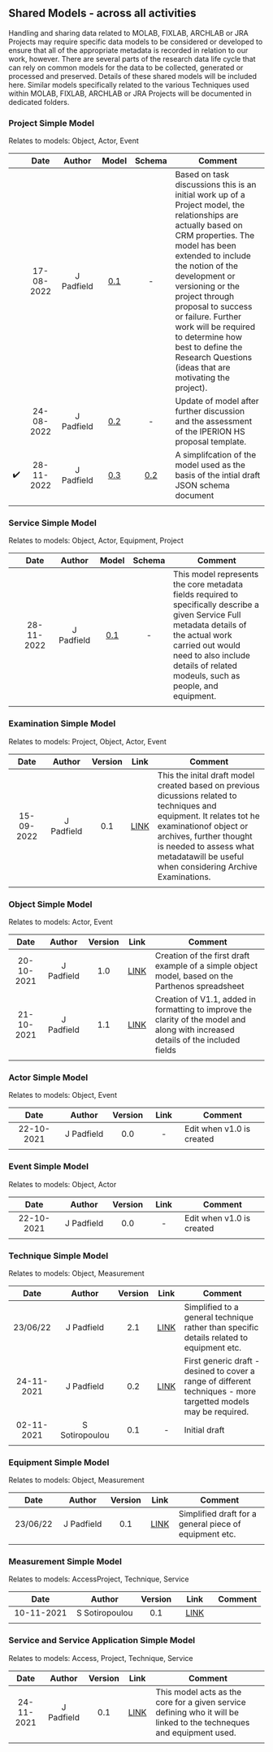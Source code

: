 ## Shared Models - across all activities
Handling and sharing data related to MOLAB, FIXLAB, ARCHLAB or JRA Projects may require specific data models to be considered or developed to ensure that all of the appropriate metadata is recorded in relation to our work, however. There are several parts of the research data life cycle that can rely on common
models for the data to be collected, generated or processed and preserved. Details of these shared models will be included here. Similar models specifically related to the various Techniques used within MOLAB, FIXLAB, ARCHLAB or JRA Projects will be documented in dedicated folders.

### Project Simple Model

Relates to models: Object, Actor, Event

| | Date  | Author | Model | Schema | Comment |
| :-----------: | :-----------: | :-----------: | :-----------: | :-----------: | ----------- |
| | 17-08-2022 | J Padfield | [0.1](https://research.ng-london.org.uk/modelling/?url=https://raw.githubusercontent.com/E-RIHS/hs-interoperability/main/Shared%20Models/Project%20Model%20-%20V0.1.tsv) | - | Based on task discussions this is an initial work up of a Project model, the relationships are actually based on CRM properties. The model has been extended to include the notion of the development or versioning or the project through proposal to success or failure. Further work will be required to determine how best to define the Research Questions (ideas that are motivating the project). |
| | 24-08-2022 | J Padfield | [0.2](https://research.ng-london.org.uk/modelling/?url=https://raw.githubusercontent.com/E-RIHS/hs-interoperability/main/Shared%20Models/Project%20Model%20-%20V0.2.tsv) | - | Update of model after further discussion and the assessment of the IPERION HS proposal template. |
| :heavy_check_mark: | 28-11-2022 | J Padfield | [0.3](https://research.ng-london.org.uk/modelling/?url=https://raw.githubusercontent.com/E-RIHS/hs-interoperability/main/Shared%20Models/Project%20Model%20-%20V0.3.tsv) | [0.2](https://e-rihs.io/schema/project-v0.2.schema.json) | A simplifcation of the model used as the basis of the intial draft JSON schema document |
| | <img width=325 /> |<img width=175 /> | <img width=60 /> | <img width=60 /> | <img width=500 /> |

### Service Simple Model

Relates to models: Object, Actor, Equipment, Project

| | Date  | Author | Model | Schema | Comment |
| :-----------: | :-----------: | :-----------: | :-----------: | :-----------: | ----------- |
| | 28-11-2022 | J Padfield | [0.1](https://research.ng-london.org.uk/modelling/?url=https://raw.githubusercontent.com/E-RIHS/hs-interoperability/main/Shared%20Models/Service%20Model%20-%20V0.1.tsv) | - | This model represents the core metadata fields required to specifically describe a given Service Full metadata details of the actual work carried out would need to also include details of related modeuls, such as people, and equipment. |
| | <img width=325 /> |<img width=175 /> | <img width=60 /> | <img width=60 /> | <img width=500 /> |


### Examination Simple Model

Relates to models: Project, Object, Actor, Event

| Date  | Author | Version | Link | Comment |
| :-----------: | :-----------: | :-----------: | :-----------: | ----------- |
| 15-09-2022 | J Padfield | 0.1 | [LINK](https://research.ng-london.org.uk/modelling/?data=eJzVWF9v2zYQf1aAfAcCe9kAN2k%2FwB7aJBgCdGvQZiuGYShoibbYUqJKUk4N%2BMPvd0dRlGwlTR%2F3ktjk3fHufvfXN99ko1sZtG0L7YWuVBv0RqtKrPfi51ciWPHql%2BImU4nb60LtQHVoZaPOzyZXRbDWBN0VH3WodStCrYQvbaeE3eALxPu9D6oRshVTiXShVCukF1L4TpVQoBSCXyFWxbS63dI1%2FhkIXH9WJS6dkK6s9U6thArlhbgNJE3ChlJ3MsCMUMsgHqJCmz70ToneKyd0G5TbyFJ5YTtSw4PKGLFWonN2B0dUZHzVd0aXLGmisqer0imci6Ynm6GT14020kW9vXDKgBZKkxS92SjH5rDinjQnERAVXA9LoJImVTaiUdJDy4aFwDtHNl8Uc59vrGu86KRjV42I3TnLHroDXIfIOeeDmypb9vQMbINzFsG%2B611nvSoOiXYmZLxOwL%2BBERtRKV86zU4dkVcTrhfxqLS9qcjfsLBvGun2RL3pjQE83aD%2FRBY7TYq%2B1V97BZg9%2FuIEXzyLPXlH6oaBklXllPfHnjv1wMsFD1zZhige80C6Th64JyXwoKZbaVZDcNGnMpJSgFLwtUOESWPsQ7pkfeGSRlaKVIpBRMZZTqfOyRKxLc3MUI64C%2FG63U%2BeBjvFxsBOWdDobR1IOtyMHDj2hw8IIo97sCl%2BDTqCtvhAF%2BIawV4cOsSpreaMIFtiu8G%2Fx5lqWXHUcqLCKzH8WkRuPiwOsNa687Pp2VBYnDUqR%2FycT7zHZXEI%2B%2B60QH0RnUHWCxlyxL%2B15RDPlC18f342O5zBu5MGocfQKJ%2BQAQQxHk3i0%2B0llZ5al3V0y7zkldI5qrO2DykjIkBRMIcGCUFwh56YVgj%2BBrj1zYreIdBxAvbKTp69EBMdfc05NpGY1YNZwwWH4XheqSC1QW6ojW5xp4xXDzWq13G8lEZ6n534jovM5etYj5e8zznfUMGoGLmXM85pfS0OHNLPYx9eXOQvCih9eSmuWNdfRXyKTxderdGBSO1s1L0qa643yZ4FrogrlDpyRa67C0yPROK0tHzQnDsxGk8u4A2GjJzRUjwMPe5YiWXWZ5R%2BIv1e9WNx5DU0slh3cj5%2BymeoLLkMfFq352cnl6euvxopGLwEwPFxyszbFqeopXvONY7N2E%2FzSxL1aTYaWBhfmr4iO43t3Up8IGVAVIl79Y2GhZVYIz8bKm25X1VUuiW1%2BK%2B9dqqizPghi%2F6i7Dy1KB5ni3KT4KJNIwS%2Fi6cC6p%2FBN6N9YDP5Kc56n9OaPDFKj%2Fn6QvytqOOsxBvQrsQVppiGpydxEB%2BtQ5m5lo3cqgp3RsmWPvwlXat9TR95zDqgwvbbGv5qrA11PF3OqZ7SdRzqQsqnnL5%2Fxu%2BzsFKh76Yx9yhN8tU%2F7%2B7ub9%2F98frtv%2BL3iFWDkezbtOZS1y0t5hUXx7Jxbuu0KmOoEJwd9%2BhG7kd0I%2FpbY9doqg2qYyWDFJiRDdqeXNtdDJi12sPV8DkKlNhQgZYo%2FBrexzDZg5XfmT0z1OryqEgTbNZVmIJATP1%2BBwCVH4s%2Btz8eDHZEuJXARuZpS03sIO9jMBhMUK1yUGScNTghDAKg2o%2FlftR84uxnQTuM5GP%2B3yQlnqyDLCMpNomOJOW34WqUloIjyXyMIHfsqT883TFcALK2VZz5WzVmWXIDth8pnGy3Ks7kc9RzPFNL3WpGZd%2FN0eVn0qns4h4xdGhFRaKtpKtygtJI0E514H3Iqd7LNa0Xiif8IcXni5qMhl0ORt1eE2KPeSaO1GsaXWpehmaLQ4btx9I5AZZS9Riv02T%2BnwFW1iScociQrdI6MpE7nfOWEJ0DmTTj1iVDQOoNe8GpOEL1Ee89H9TjkSgNbHS8NEolXBbuPNdJ7L0ddJ%2BMFGTm3A9DYRqW9eiHhxpTeuyvvNpY7%2FVaGx14DySI0%2FY8SD6ZognoVMWx4aGDUyEfBqHkv%2FQmqSqNt9Pgof0bmTS08CXrnxgJf3rxKrXwJc7TsTBRvR9UzUVsif%2FpTHuicbJe3%2B%2BdRJaw5Z6ZBn%2FqCmPvo8GfMeAIBmaYVjWyY75qYluH531Ou3HVHAVRX5EZjZ32OkydPjolae5zTYl1iBQewvcYofhTTJU5rkmJ2W8f48lzf6QiBl60iKK1KeAkX5ALaYljkNg9Mf1om0%2FBjs2s60NWruod%2F4bVLv4YIts0AUh4dB%2BXfPIlygW3%2Fq0MNQ%2BA0EV5rlWa5jQfy9NUZmMrBWYLMhAn7EinEaBkbFKOjLocLfvc%2B0C7om6%2FpIEEyqkd7dbwob8o%2FgPLAh7C) | This the inital draft model created based on previous dicussions related to techniques and equipment. It relates tot he examinationof object or archives, further thought is needed to assess what metadatawill be useful when considering Archive Examinations. |
| <img width=325 /> |<img width=175 /> | <img width=60 /> | <img width=60 /> | <img width=500 /> |

### Object Simple Model

Relates to models: Actor, Event

| Date  | Author | Version | Link | Comment |
| :-----------: | :-----------: | :-----------: | :-----------: | ----------- |
| 20-10-2021 | J Padfield | 1.0 | [LINK](https://research.ng-london.org.uk/modelling/?data=eJyVVsFy2zYQPUsz%2Boc9JjOWPf2E1p50PKPEnsRJp0eQWIlbgwALgFbUr%2B8DSBmkpLTOxSYWWOzbt7sPurn53auuoc3nxWK1fKj%2B4jouGhUW95ptlK2wXy3Ld9oi6yIvbl3bwkrOM2kOtZcuirOkKtdHig0TzhtNYmvTa7E7CvIPk7KaXpTpmeKh4yuyfVuxv6LI3%2BMV1c5G74xhTUYCDBzra3r3C0VH9v0M35NEw6tl%2FldQPSFuq8RSTHZy24xkcKN1XnQekKRTBrCta8WqjHsvsaF9I3WTTykfae%2F8M%2FKj1gFlylUC1b33%2BDQHerZub6eQyGUGlFl8aZyPI8DyXVA%2BjAcpbw5YZ8ll%2B11hdbxmYimX%2FZq5G2tQJaKRfuWFt1NbysnlAJchD7ZZyDPTNKbmqCTVaVr7Gd2zhMa7BDSG6eVHw4SbvAGilaVGvaCcvYnSoZj6eDigkrmRWKFaezFmOKkAZisWoJ5yb321EvO5b6nhrrM1ZEPaCYPnN1erqjfKH8Cjb8NFaIvXVbpjtZwtC%2FaGZdega%2FeiY4N%2F4xJNfPnWBOPyTkY8Y%2FBOdhKV%2BSAmx39dTItSN8qrGmlgdqQmadXudAbQwp7%2F7sWDpTVVGFWltYztuMV9A%2FPKBEcVU%2BirVmJkPY%2BJWzBGLUhb%2FOacYXi8%2B5PDzSf3%2FgzcIn3cqsg75w%2Br5XRVsP%2FRqJgVIcEdcCPGWL592sxLhO195wJfn4fZSA0Cz8mZMvfB%2BVbFS0eOrXW%2B9yU6n%2FBs0CjjLJ5YpvIjA39V6sbQd50REJ14TUKioGro06%2BfN1ckWyzzBqoDvcqerodiTmlH7nkTagroiQS4pLHDjK%2FRYEMPW4aFv6u2S%2FVr2P%2BwRewBQQbhLkJ9oU9mrXc7aF4h4MQwfRQsZAEDKnabqZ6%2FCKN4khkdjzHdUZ8f7%2B%2Fw14h9RkLQ%2FEFlAsGJU8cG7tDhSX0vAXzY2%2FRaTVc%2FDc0lrzmuq8kbdgSEA%2FcWQxb7mAUJxX1kl1TqZ7KYJfEI9ZEwNuFkUVK4K8HzSIyNpp3lFGbCZAFs0lTU6Ir8kq5Je9dpJJnf19RC6dlTR7Da1f34qqcuTe%2FxVoBkfEBCVLEPc%2Bo9ZyrvC6uowLmxZFH%2FTyFG35PeyFcC1Vu8nb%2FknA5qCE%2B5YhYub8Gzg3o6%2FYPO3LzWlF%2FyDEGdjiHfVuXhs8jhfD3%2FITPoIXIed%2F9jRD%2BqpPrKlItPLW%2BehKMKt%2BMFgXqrMRNiXxgdvxvOr8u7nH%2FOFdnTmvX1v4ctqj0%3D) | Creation of the first draft example of a simple object model, based on the Parthenos spreadsheet|
| 21-10-2021 | J Padfield | 1.1 | [LINK](https://research.ng-london.org.uk/modelling/?data=eJzFWE1v3DYQPcuA%2FwOBHGIDXi%2Fi3Hpz7LhZwI2NxEmRU8GVuCs2FKmQ1Npb%2BMf3DalvyUnaNOjFXg6HnJnHN8OhlstfLS9zdv3u8OBm%2FadIfZJzl6wyob3cSGGTR59LvT086ImgwbTxIjl6wbxh%2Bph9eHfNjGV34sGzHVeVcCwTG6mxkvlcQGalqRyT7SaOKak%2Fi4w2IA0TjLMFW3kmHRMPJYY0nXPP7gW7l0oxLSDBWAnuPDtbvBxsuIEHgqd5vdcv7C7fYuN7TZP411M%2BYVzDhhdWc8WscEbt%2BFoJdru6ZEdyw%2FiOS0WSY2jCJlMmhebrxbvVm%2FekdTrA6056JZLHaPjwIA5HML04hkOCFVxq5kmBmU0I%2FaYJnQallTqVJWzBWVNIzb00GuH7nN3nEtGRFrcAxdjPBHphdFUgMIItrazFT7VnnzUi7vvIjkxJW3F1nLzPjfUDn%2F9YQ7knnvp%2BU69mQStGMMAgyC%2BFS60Mqh0ck5np7ufME3eyoLQm2gCltZVi05d1RBlYjj9nTIeoprNz5jPhceKgV9YpDg9ozqQE8C4YzGThWluteJopUQMnBQLmfAc%2BVMrLEmzImlUOVCDSBS4H3gdFHlMKLt7tS3HCPmjpg95HSrjTIHVBQDMurlwL9hHMXVeK2z0wtk94mbQj2gZJj7%2BHB0NhG8wbIbe5P4GFzOf4Vw%2BFT0%2FnNyeHmj3n5kMEA3wv5VZ6rq5kP636wimy501d4CzNueUoH1Y6L1MmC74dZxuSxYovlbTAc8HWFZZlmawpvoGFeERcOUMgumpdSI%2BCNPQCuyBhC2CbvDIG5jU7%2BiTc8q05nrib0I8L7sXWQL1GYyCbxvQ7VT%2FSJO9jGDBZn%2Fs9TYYhvKhsaZw4nVq9limQBoqVVYcHzWi%2BNlEZr%2BtxwzUrFpUTKNZYl4quxkZnFlRTuUK94eziotE6AVxQgYnnEL69YK8%2BPZ861htfGVtw37Fuitsk04bCKXJX7RH%2BX1k28XCYY88WZ7NpRvI2nFv5IODYMN%2BInczJv0STclNL5FvPwFQhRAONKdrvvbE42mvEE0tp4M1YOldCldxFCsV7KiATr1bRsCqw5qRHmtVqdRWUKpsSnfo5txW4uTk1ARtrCii7qiyVpDGcPelyEgaFDvuDngWlBBSoluMOWQybB%2FHAi5KYkQv7FNXmrrDxxEz8es9SU4SbmK8NCkob8FfukYt4YXdol4qncGwsn9q7MBo3Fmgs9SakD11YneG6Ewh9S%2F8ua%2Fss6nQWvSYsXoDovDT4C5ETJSf01X7WmwTrny1e1PSoB3NVRboe%2FD4cLO93XFZsYI9qCybv6Vjq%2BhPdGZlu5dy2NWoO0Bvq%2BpJHXALGtv5H4bRWfCeUoZM8csdDKMFmnaoqo%2F6kcQ4KK42rx1c%2BVBoUzVthqPz8O%2BBbxyPqZ33Uz34i6sHuNyG%2FRb2TLtTU9rXQlz3hX8H30a14v1lkj%2FbWhMRVuLibhwRmUBTqq4mCUGLHcRy9qvEWUbqIJbnXP4dwSaKqLKmywAsymRktRu%2BO7gzrO8wN2plILSsCNVYdS5JHsQNOOKiZuX9OtHoTFjYlptE9E6RmSryWStctlcK6%2FqKvk2vG59KaHaqzS85Bntpci3iGhQPXqRuYOh4caMVQuc%2FBMaKY1Du6DbLkcc2deBK1yPKXfZa%2F7ND8cXJPrX6T4%2FHnuHsbSccHzmJXRbrh9EDxWpWGDXjt86%2B7FceZgLGun8Om7U92o44DZB24%2FBunBpirsdMTeec2G%2FgdX6rzzqMn7DkT4ijqfV07Gc5f%2FMwg%2B4%2FaJi4XAz17Su81WoD6Wf0t1VdyraTZ0heSfau6XKLxCDL2%2BsFb7jpI3SyW5zE%2BZBPvksqVIpUbPE462MKnjtCEroXofa3I4ut%2FkPk%2FDuMAhu92u7RiF77kiN7y%2BIkEiO3x2sLzyYs01%2FILFe%2BGCs5X2b4fAi1pC4urm7L%2FIq7BmX13XD2w2%2BpBL0SFCOnDQ7wsekGHAJAUMbBxYe7CaGxd3qzCVeZkIeHv6JsTOb5cCp39DTH1ylA%3D) | Creation of V1.1, added in formatting to improve the clarity of the model and along with increased details of the included fields |
| <img width=120/> |<img width=90/> | <img width=60/> | <img width=60/> | |


### Actor Simple Model

Relates to models: Object, Event

| Date  | Author | Version | Link | Comment |
| :-----------: | :-----------: | :-----------: | :-----------: | ----------- |
| 22-10-2021 | J Padfield | 0.0 | - | Edit when v1.0 is created|
| <img width=110/> |<img width=90/> | <img width=60/> | <img width=60/> | |



### Event Simple Model

Relates to models: Object, Actor

| Date  | Author | Version | Link | Comment |
| :-----------: | :-----------: | :-----------: | :-----------: | ----------- |
| 22-10-2021 | J Padfield | 0.0 | - | Edit when v1.0 is created|
| <img width=110/> |<img width=90/> | <img width=60/> | <img width=60/> | |

### Technique Simple Model

Relates to models: Object, Measurement

| Date  | Author | Version | Link | Comment |
| :-----------: | :-----------: | :-----------: | :-----------: | ----------- |
| 23/06/22 | J Padfield | 2.1 |[LINK](https://research.ng-london.org.uk/modelling/?data=eJztl99vGjkQx5856f6HkfpQkMJFaf%2BCNDQ5pKSNoH24R7MY1j2vvWd74ZDyx9%2FYy0KALOy1r99IEex%2BZmzPeH5xff3gRJnT46TX9vf7b99klhv1TyV7hRS%2BctL3nkSQTgl9x59L6za9l7ApZdsCJ9K58GRskL0%2B3VCwZGhA33JJhVCG4kp9PyDrKNsq9JWMLxYsUK%2FkacF4nassp8CKuyOyiqHS2ZWaS1qrkJMyLMp6yhrqD4nfC603JCizJjirtZyTVj7EZyOzwI98orlcKMNfVzYTs0oLtyHeufCDVi91ciAb3nsej94NP%2FZeKqcvK3hRSGKlB22951OMRx0V4067p2luXRhJnzlVRkf0XuzsB9t6cZkTxf3NpYu7GdAt%2BSjEHttJxZs6uJWOntk9PUgjndDTzHJQdT3r4RK3ZSm1qI017MRO6tS3yQChB73bzFmzKc5rN0KnbhkvSJSlVhw%2BWlKfIXHccRBtt%2FOUixVfbb3A4LKHDnxyul%2F0d1m50npZ58Y%2BNbaZoTwt6zU4%2FCsv5617toD%2FE%2BUpi%2Fe30a1OnIrv7BwXYqnM8opKq0zwJQeEs559sbmiD6Mr%2Bsj%2FMb0vpHV0yPj582T89Qv9OSXeR2i7ZOdwxN5mmfSeptKtFH9rv5JfdY%2BTmXVzLqKpmsb4%2BGyCCpeK6LH0UQyYuoRy7SulC1wwYwGdq0IazxHNoS2jWiqkh7VzF5KxNrLMYqvbFHtaCc3x%2BkerZW%2BdbGuc5O3DNBOa05jP4s8v8Up6F0JPMUOu6Emlj4ks2GLq0xs3Pejiv6Mtkv%2BiE5wwyxQFc15JmEweu8bX6Xwma9oLkXAiVP7d8OZSLWtZ%2B2ydmqZcEHoSLeiobquQ2eJVfk7kYiJ9pUPnarvXiNaO1FJxKt0r3X6E1zJR55GzzHh5tp81Mqf1Lsb698ljk9RNv3ZyyKWN44H1sroSSsGBvuBd6XX3v7trhK7IVyzBO7znl1%2Fu6NNf7zsb8er5Po0ZnTXjl1GTnuez41h1GqwTS%2FnIs0nd4M548Fj2rQau1ap2Zl0U1oobFSe%2B1fx661%2FF9Zc9tfffeDy%2BT0KVy6Jn49zFc5mlmdy2mVhyF84WLOyrOnfSNUR%2FzwoVIl%2Fn0qT144wWk4wFYj7zGDiktayPYiS%2Fkf%2BKotSxbUrXPcaSk7vPPcfibzjLbLjuFLGKkJhxHtXRx32Ez5zpal4fPpl0LhkOi8UnNdPKLuMovu0CH9oUW1Zsz82TQfu27otc65zUciWiJVxJNoFnlXTvrMjFNxchXSrfp50FkbIrDdSH8%2FYvT9TtfeWMqQcOO29knLq28%2Biuv8U6seA44uznWvosuGOmljez9m9PWS5KPho3SpdGSLNssqB0fMkqhaEw82bAe3PkbVRi3Cqzk5mrRdqYj5Yi0V%2Fvf9Ic%2BLI5%2FujrOB3Nq0Kx07Z5mYZK%2FiHxc94DAgICAgICAgICAgICAgICAgICAgICAgICAgICAgICAgICAgICAgICAgICAgICAgICAgICAgICAgICAgICAgICAgICAgICAgICAgICAgICAgICAgICAgICAgICAgICAgICAgIC6oT%2BA5K8RlE%3D)| Simplified to a general technique rather than specific details related to equipment etc.|
| 24-11-2021 | J Padfield | 0.2 |[LINK](https://research.ng-london.org.uk/modelling/?data=eJztmV9v2zYQwJ89YN%2BBb7WBpEa7T%2BDGaWcgaQM7w7ZHWqItLhSpkpRdD%2F3wO5KSTP%2BRLKfd2w0YFut3JI93x7sjNx5%2F0rTIyMN80PbPr788syST%2FGvJBhk1g1nKpOUrzvTgu824XPcb1vyaFAUT1HIlB98lzVnb8GgdGE%2Bksmzwx%2FyBKE2e2TdLNlSUjKRsxSUoQWzGCG%2BGEMHlC0uJVR7YevFbQmVKKBEqoYLc385nvy%2FI02z69vLmI70bfYbv3ArvRuQZFklUnisJGhm%2Bll6QbLnNyDbjSXaoBuGGkBeptrKf0clQFW5CKkaDSaKV3OXdxquFTjWdrQgtCsETuhSMDAESKsReNUMyumGEhglGPYOi%2BTX1%2FgjeLbW4ODqSB5uA7RLNl%2BA4LgefhDKG6t1lFaJJDpRZZErbqZ%2BzCCqp5T8ssRcnPBl4ascJMU6oUtlLEbXybt6b5tWaf2KSaSoWiSpYb60PBp1q7FQrSl0ow8gKTtG2Dstnto%2FKdZhD7EhpWNrP%2B1FwNt%2BftNrAcdTX7eBwVI8tREdrvwenOQQQfIcfpmAJpISEFFo5HcYJNT0c46KxySGDpzC2dVjNTzWuCLHcwnEDlSHZvC5v3lHL1qrPcWgknTp2B5ac5XQNK96QQnFpnUmsVgaMvLsh76c35Df4lwwhOUISk4CEgH0Lbqz7LUF6n0pnT%2Ffz2ZfPBPImrEOFWoPRIfAnScKMIQumNxz%2BGsEm3cp97FxQOEdqNXhkNlOpginbNxnLHCSM5S4e%2F6fSLyuhtn3maWQb70WQbCtKTJKx3LswjTPKFa58BL9oTkXtn0nIw9U8HdbqGrgPOeJjTpJQjXLqTgBMOjQjp3RSjR1y5j6sQCBMao5OUqMzDJHu1LgTGSoZlyCah9IG0QLffaa4EDW%2BRMOfG6i5y1JARofTqnMIkV5mi0tfs%2B1HlbK%2BEeZNz6gptSt599Ah2N0Fex9LN0Z2BmL%2B20n%2Bqa225hsoopGpOmLwzDJer9rhznHggYLpqxa8enOVfSC%2BpV1AZwS2TXluuqeIpCPFoW%2B4IY%2Fc%2F2fOcjAaGZIzmeVCgji7ROMCTeXaZ50UZqIyYaftlW9yOipYdIZ8MMEQ7fq7kPBP7dE%2F1uKOsV7iTsnUl3nTuxaeH92YYRadRbpUpSUhNjccGjend4geFzs0nB%2FngWoa2OrXkof9hfPvBtP9inUrk%2FtMSIbs7fotIVOqX9yJphvFU2Kspjvw5TqzEH0QsCumGfhi1GrzFjst6IrZ3StMdDKwwzrGy%2F6wDf66ndOdqWfTpWB989hBXFBwSnlVLFQj3ESh1Na90uA7TazSbXMcCUcWMnD6S7%2FRcV29i1qsbbbx2JTLtb8ynirne62WpNG1nzuVF0o6N3Qfs0iu2UZT6g4DvRY8acmdg6ulWy0GU%2BwsBIGYMtfLBOc5vTq1Ozcs6LikBvrPuHgqGSLLKZ56afhNbbUJFoVjAjFqeByOfSrLOV2iOvpIZbmCqIEMp8H5Lv%2BJC53M2d1FU04ZZF8Iw1faKZppEbpTOHXsp8ym7IL%2F297xNwLOy1MO2cCEHNRVAC%2BtOtm7baIZbffTkdzP1MG1teDQaVUhW3U4lrtGh%2FGYybYS2%2FmIEZxMxdwV8p7DIYvDwWb7PDpnphS2dxKtxMP%2B1hwK5Ecu2hePZdyYB7CxhKtj17NGLXP%2Bgci9XlW3qLon1uwWbqtQRBNXOf2xZxQ6vBWsSuIO%2B%2B6uFrohpgQJWOENfPx8Rz78%2Fab3JqLfH30W6T3S%2FdGERXdUHA9dQF6ga%2Fag6rtOhwWPZc89vAhoeL0xQze85UKAIY0S8LmyL4cLL1hqb7%2FZbPbRC5U6cZZ1dxu4%2ByiyZNWbh%2Bv8VpB3QNiUoXn0bnD2XubcOr7NWMjcLgW7LhMERHhsuCVbFlSRDL6wbzQvhHtNg6boOiP3f686Fj9jLLnz75JQC6MuMYWLO%2BiciDKtX0qY32urooedzAe%2BFFz5NqC6Sb1vGxg1DPff4MTDMa6SACzIRGpC4UtUKVLnC%2BjPjOtAWjv3liN9cgeehJsoFE1o69mGOgM0GdNFAgysF4dYgKXV0lJ%2FKP1d97Br%2BOHLbvsD8%2FFFpHszcX%2Bag%2Fhph3MDOhSQlt2jeNVnhCiCOHdVFTRyzwF1H%2Fx%2Fbu0gTi7sCw5O3eDUr%2FguPVZ3CigeTxSaI%2BN0Xyr1YkiS0QLWN6Nwb%2FP%2FDyAc%2FkJDbHN%2F%2Bvxr%2F2lLv3dsNcQdVy4bmZSv%2FMK2Mp0Z719LDgxWqz%2F9MvOqGZ5zsEyVjvwT%2B9Ns2mGiSxUUESJEiBAhQoQIESJEiBAhQoQIESJEiBAhQoQIESJEiBAhQoQIESJEiBAhQoQIESJEiBAhQoQIESJEiBAhQoQIESJEiBAhQoQIESJEiBAhQoQIESJEiBAhQoQIESJEiBAhQoQIESJEiBAhQoQI0c9H%2FwGPdqOX) | First generic draft - desined to cover a range of different techniques - more targetted models may be required.
| 02-11-2021 | S Sotiropoulou | 0.1 | - | Initial draft
| <img width=110/> |<img width=125/> | <img width=60/> | <img width=60/> | |



### Equipment Simple Model

Relates to models: Object, Measurement

| Date  | Author | Version | Link | Comment |
| :-----------: | :-----------: | :-----------: | :-----------: | ----------- |
| 23/06/22 | J Padfield | 0.1 |[LINK](https://research.ng-london.org.uk/modelling/?data=eJzt0s1qGzEQwPHzFvoOc0ygYPoIpim9NJcmkLO8O65VZyVV0gYc%2FPCZXYPz0W5rQ2%2F9G2PW%2B5sZzUhaLL5klzby9Vsz93n%2F7vPPwadeQ202rjS3u6TNvo6%2Fp8RLiFWblSu%2BFR%2FWMfeu%2BhjEvnWj0jsfpNMH36r9d1Vi0uyqFrHQKcK1Vq74Q9J6evWizmlNX8Q0Brv7y%2BbahWHt2jpkzbKQ69jpvY2z8eH7afNfadW2xtzs4%2BqHPc1lHeOOm3DxUWqUcCm3NsNWd9LGPkWrW2Qo2p02iryYZdl1vo6P8mmsFMaQv3T1u5RfG1yGnUTb6Ty1eTiSac1Dy2NW%2BSAr3cXQ2ekdBrU34xhjid5tVYZkh%2BWLJK92uHZ0epxjrrsZ%2BOMm3CRbPcfeusjn3s1XZWK98Y8ziZZ5DJgugbcaxVJLs%2B98X84%2FuudbvczqZld9G%2FdPFr%2BLeWv3%2FcqX6kI7P%2FLbuHMWnykKQRAEQRAEQRAEQRAEQRAEQRAEQRAEQRAEQRAEQRAEQRAEQRAEQRAEQRAEQRAEQRAEQRAEQRAEQRAEQRAEQRAEQRAEQRAEQRAEQRAEQf8BPQHqEM%2FY)| Simplified draft for a general piece of equipment etc.|
| <img width=110/> |<img width=125/> | <img width=60/> | <img width=60/> | |

### Measurement Simple Model

Relates to models: AccessProject, Technique, Service

| Date  | Author | Version | Link | Comment |
| :-----------: | :-----------: | :-----------: | :-----------: | ----------- |
| 10-11-2021 | S Sotiropoulou | 0.1 |[LINK](https://research.ng-london.org.uk/modelling/?data=eJytV8tuGzcUXY8B%2FwN3iQE%2FYHnXrBQ7LgQ4tWE7RbukZq40bChyQnLkCPCiX9MP65f0XM57NI4WzUYakpfkua9zLy8ufnWyyMXdY5Ikx0efSfrS0YZM%2BLTFT6K8KKQLwq6SJ3JblVLyGnJl1sdHzbj0lAllknmakvfiwdm%2FKA3Jq13y%2F%2FHRaD6XXhgbKHl%2FKYIV5qRZEUEFTcI68bC4aW%2FZQ%2BQD8HghQ3IjA4nLKdRksk5iNiWR2k3hlCefzD05Rf5%2B1ZPx2DI9n9qS%2F1rso029YaLM1uotbnimNDfqW0nzotAqlUFZM5b1IrOGxIsK%2BUBeOhlKn0TnTCNie3q1UVq6iZ1PFALsyNgmYZS%2BD%2FAtKdwxqcW1NZniD9%2B5%2B4Bc6%2F6FWVm3ictCLm0J%2F%2BckyGyVs4ZVk5pjwRbkohCGaXuMcPStVLUJBA6Km2V3IwI2Tm0o5DYT7%2Bl8fS5upPvKfpNbqzLhg5M7odU6DwjfQG5FjkxKJ30rDFV%2FkisKux9qvSfyA4V9lP3fav1x9ih3vjnNlZr8ySi%2BGETYFZQ842cQQKzs3lyLOZ7%2F4OiscJazGKEkAnkOqdN44ZlG6AGrr%2BPsFPugpAbC9jgB3Ay6spUoTUYOFt%2FyOetKrf10iEqDWBB99Uo2dyQ7wWrYKjZnMwZntcYmrTz7NNVlBlC%2FiDvp1jRPYVsfDc1bP4inwoYP4o1TkxsFKJ69cimS10xt%2FEgIIOFErQwuXO4GKO%2Br%2BSmw0axSrBwRLPk9iIx86lTR9658A9K11bZ0WKk%2F2vOeOSSkMrABL%2FTPwYeELbxQGSyrVmxTZhlh5Fd80o7EkhBpVMdVPzCmVGLXGFwKZo3OuVFrhVRdbOQaQQQg99HLb%2ByGsmptsNfDBo%2F3i%2F0wTXrjp1RqGopUU63ijNlJsyZWOYPXJRI4ahKahBRdMOGoSKQXF75crmPd22dM0VJmMqLDmouruIIGnxBPBYO6RjEBezMbv3IwHh9NLe17a8htjWDjvfZqhl%2FfPQlozM4%2FZP7RYq1MV9D2kfcO2l%2B8rFcjiEf2BBfk%2BqPV%2BNbZjTg%2FP%2Bc7%2Fv37n6heYUEnSxT8rdQlRa1rEonLE1cNDk6%2BGPDO5WFQv%2FPxLFd%2FHNg721No1tw7%2B8kKDQ%2BuQM0Og4p6zBqFRntHLIqk4ywP9g0SjSlVIF%2Bd1BFKp%2FbVIal2hrzVZewTapqcWGmBXzXArzrgVzEn0bSNe9AxIeDAUoehTD0HZX0AjWUicnckpVsV6aM%2F4gPv0LUaj0a2dPr4qBmN%2BtLLE8F5%2BuXxjkfswIxWketRDdE1wbQpdwuxSpNMc7HC%2BeKMeVZqvRNSXF83QqiVJSRwwztM%2FnYtPv75bgJYb3wbW4UJGf5oS1Nj8LHQEywBPr6zdf9WaTqe3dd4DsDbSumXXAHxi9IaCntuZBs7KKb6056ei8XiNgqVLmULpBINjvYWhUWsyTDHwWwrThkJQ9SFnc3Fdlmif%2BD1l5yqNoG7JCZtCOj4ssCRL1RBMcQ167vcFGhyRI6G7S0TdVW1a9LGCxMGMNyObWLX0jWlmQyybicqQBFmFVzDTvEjCEDZWFp2VS2YDcrNp%2B%2FIC1BDUbM%2ByrHGUyXWaDwtdMY2QyPjYV3E8rAE1ZHeoRYVaYvKcZ5fafCDpq1k%2BDh%2FF9A3RgdiY3MNvLPkZizIGM6xGRjWm34Qj7sqjA2MGUmlTYktQmpZ4gWyQ911G3%2FOr5Wua%2F1sMzoAu9%2FjbiC%2BXwVPcVsBjmA%2BHTaUa7Loh3E3MrHtpX%2BOEgN%2FHtAA4Vlj7rVajupXhRfvHyTqvWeUS2u%2FepHmssBN%2FoSdJqtCUaUYnqYmVTHGpcmmHgCds%2BotnBTKtDKZWsWLQ20kfwE6wfMReTmwTIP%2B5n4RkdUvyTrnJZczvMajLWqG%2Fg%2F5tLE%2F)
| <img width=110/> |<img width=90/> | <img width=60/> | <img width=60/> | |



### Service and Service Application Simple Model

Relates to models: Access, Project, Technique, Service

| Date  | Author | Version | Link | Comment |
| :-----------: | :-----------: | :-----------: | :-----------: | ----------- |
| 24-11-2021 | J Padfield | 0.1 |[LINK](https://research.ng-london.org.uk/modelling/?data=eJzNWF1v2zYUfdaA%2FQcCe2gCJDaave0tTbo1WNYWToZujzR1bXOhSZWknBrIj98hKUqWrNhpNwx7aWOJ9%2Fvcew81nf5iebVit7OiKL7%2F7uPN9Yk7LVbcMW08FfjtGLfEKrJOOk%2FaM1niX7mQeMJqRyXzhpW0kJrYUm5Is%2FDaS3KMpF%2BRZY%2F4T2p28%2FHt7ObD%2B%2FN3d2f50dvz2c27O2YsWxsYWZImy5XaTtj9iraMC8%2FgCZTAmxIKcVAYrUl4aTSrjNTeZV0P2jwqKpdQEyJyk%2BIphPBMTI9Sqc4es%2FS5lvCAM2vmtfNsE%2BI1Wuolq6wRVNZ4i0BJu%2FBXSRtSplpTcMAsoouOrynFvmWCazYnpqR%2BiAlaUswE1%2FgBZ5du70RUwSsYq6zknrIHQbuJwo2g5c0vKAgyorY2lMV5SE1Qw1jIO7IbKYgh2Bi54nNSxd3KWM%2FgoSK2MDbKNyeRLfi%2FLyjMOkRZXLK5lbRA5E5YWfnGNc5cRQJoEMyTWGkpuApl4kKQc8w12sxiQRZxNrUKdjs4hAz%2FhZoGuVqXCC7hIhdw6JLfVsROXoek6dMiv71C%2BEtjt8VTeN%2BXyubn2%2BIyOfbRmo0MpvD6h%2FPXxROwZmxfKoIb3ramOtnobjjzZObh776g1ELVAa%2Bt5H3MzeeanhdCZG0svwEupjTKLLdJoDSiDmUYVLeNuQX3JdrviyerI6xTW5ZtGWLmztnCmjWwmNsvn9oYwee14nYbKuG2aPc1kCMfiF1e3odnn%2BSDvOaeZ5Q9k8wOcO2b96E5oOE%2BYC9j7YB4ht2bCLrrPugCfLJQBsnAn7ZAPV%2FiUz%2FuQk%2FiJeaDQM96v8id4e75aBb2xY5ab0Wy%2FX0dLfRmXC9peofBhaG8wXCa3sq19K5DYV8YzVjWYhy8M3K18uw%2BwCjiMrVaX4F0LMM19k%2FxRs6VNHEqb2OvPYPmIeqDohj7PLVuPvfJ2IeFMo%2BNC2EsPq9kN5%2B%2F0vbA%2FMpNAoEqgascTqA9Dw80%2BoEePhTwgcxdPJu5XkbaWZDf9uw85qNOrCihcSclw4D3FP8%2Buy1usbNCuBvpakz7ypKDS3wXoNlK8VRbtdceh2p02RUE21Bhn3SlSvTCt3qabZJfNAWc7DfF0CAmuxvM5KPH34IhxIXfH%2BGHo3LCVJSqAUbDqtpWxqXd%2B7iSYhWT1QUkG0YVVyR%2BtKloNuRUcDfS88capzs52joHQ9gRviNfV%2BzK6FKGmrghrF%2Bshy8IHOkbFZ2YiFSusI93ABJm0v48GnNkdOtctAzgcFoPtOePLw4hE89iRueoN7sFanUobGyWF4rK5Qrc8y6wvtg4O53Wh2q3iLrncQdOw%2F6ZrsGsFUhBIKRcORNYaWYEkARZzotqX%2B2RRYWEVdx6KQKpYJWkyARZq6e3PQczYnykde%2B%2FZqgd1PuVEy0usLGhNtodreM3Gj2%2FThr53NQ%2BKiW9kdbokItEmzEtLE%2FwDjedrKq5nqTrRibug%2FEYHq1jTtgJTZYTxq65jVHxjZHggN7yLdgcYAPsgiIGSqwFne7nfrxBdwu%2BH45LMv%2FU6T%2FOZ3zrsjZbK8LVLcKk5ZzDpm9zfMLSFman7BKB4hYXtsbO8XW6RA441BmwUhHcxl3PpLtJGu7oNQPnEh1uA0OrYGxEes3DU2%2BNwr0zGWxup7uX4h6vRtrXbnKQPl8cpc9xWh1g0Bdfx6CTujEaO6R7%2B5eva7mUgO4ZbhMcnRiSKUI64gXdnTHyYpKm8lHFKeL0BgVtAvbjTHlMwdGAG5bQ3leDMF7ZxmS4nDeErmRluOXsLdoxs20urmAfxn6OjeHyLoopHTLgI5BVKrvcfmsp4WbTsDD5kYfvMSE%2Fc2MeEPqKV4CWO8UpBawDyc0XhcoiJFmhjWJ8I%2B3XRdeI0Be%2Blro9U8p4ecbUT13hpgiPrMSuYL1eyO5ff7iJrjlcM8LcR36N2vC5ijmL6B%2Fy2v8uH231W3L8r4Tw4%2F%2BqpG2Q41TiW0OOUB5Qlm4zwy5WaXYyzz6bjqtwXCTiSxy8dyEV9fy4usqHzpircQKKX%2BHh%2Byv25s9XOLryvnI%2FTafCEoLdkIjt5ibGLqcqeeOmrZdDdnTUz7gXXT6PQVDGpCLtK5CFcDTPiebLXSTq56z1K2pwrYboWHZnMBp2nJHNp8h5%2BPaIC4xsFlScTdg6zQcetuGqJpfcjVgIX%2F6S1jm5yjxQBAP4g065Tfu5%2B0LrfPjCGkPGaGv2sXTtFGwGb9Gxsb8B20GXng%3D%3D) | This model acts as the core for a given service defining who it will be linked to the techneques and equipment used.
| <img width=110/> |<img width=90/> | <img width=60/> | <img width=60/> | |
